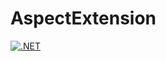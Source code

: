 # AspectExtension

[![.NET](https://github.com/davidyujia/AspectExtension/actions/workflows/dotnet.yml/badge.svg)](https://github.com/davidyujia/AspectExtension/actions/workflows/dotnet.yml)
